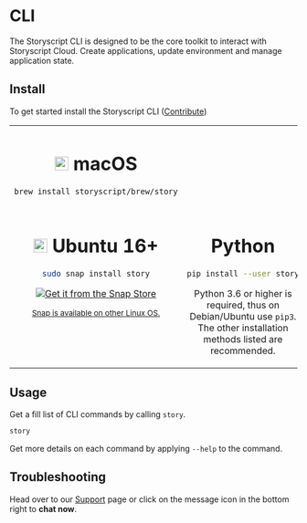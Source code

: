 # CLI

The Storyscript CLI is designed to be the core toolkit to interact with Storyscript Cloud. Create applications, update environment and manage application state.

## Install
To get started install the Storyscript CLI ([Contribute](https://github.com/storyscript/cli))

<table width="100%">
<tr>
<td style="text-align:center" width="50%" valign="top">
<h1><img src="../../assets/apple-logo.svg" width="24"> macOS</h1>

```bash
brew install storyscript/brew/story
```

</td>
<!--
<td style="text-align:center" width="50%" valign="top">
<h1><img src="../assets/windows-logo.svg" width="24"> Windows</h1>

Download the appropriate installer:

<div><a href="https://github.com/storyscript/cli/releases/download/0.0.6/asyncy-x64.exe" class="button is-primary is-small">64-bit installer</a></div>

</td>
-->
</tr>
<tr>
<td style="text-align:center" valign="top">
<h1><img src="../../assets/ubuntu-logo.svg" width="24"> Ubuntu 16+</h1>

```bash
sudo snap install story
```

<a href="https://snapcraft.io/story">
  <img alt="Get it from the Snap Store" src="https://snapcraft.io/static/images/badges/en/snap-store-white.svg" />
</a>

<small style="display:block; width: 100%"><a href="https://snapcraft.io/">Snap is available on other Linux OS.</a></small>

</td>
<td style="text-align:center" valign="top">
<h1>Python</h1>

```bash
pip install --user story
```

Python 3.6 or higher is required, thus on Debian/Ubuntu use `pip3`.
The other installation methods listed are recommended.

</td>
</tr>
</table>

## Usage

Get a fill list of CLI commands by calling `story`.

```bash
story
```

Get more details on each command by applying `--help` to the command.

## Troubleshooting

Head over to our [Support](/support/) page or click on the message icon in the bottom right to **chat now**.

